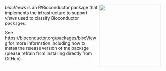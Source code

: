 [<img src="https://www.bioconductor.org/images/logo/jpg/bioconductor_logo_rgb.jpg" width="200" align="right"/>](https://bioconductor.org/)

_biocViews_ is an R/Bioconductor package that implements the infrastructure to support _views_ used to classify Bioconductor packages.

See https://bioconductor.org/packages/biocViews for more information including how to install the release version of the package (please refrain from installing directly from GitHub).

